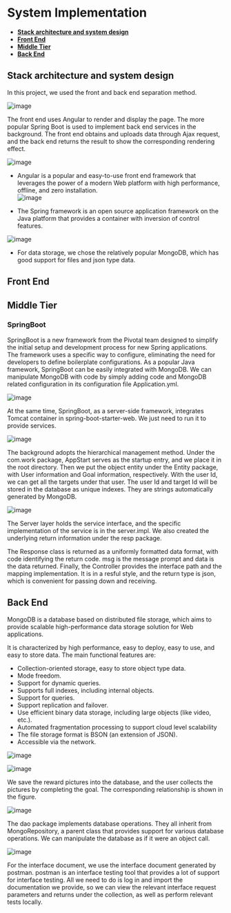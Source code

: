 # System Implementation
* [**Stack architecture and system design**](#stack-architecture-and-system-design)
* [**Front End**](#front-end)
* [**Middle Tier**](#middle-tier)
* [**Back End**](#back-end)




## **Stack architecture and system design**






In this project, we used the front and back end separation method. 

![image](https://user-images.githubusercontent.com/73413798/117672266-44324a00-b1dc-11eb-9ce6-cc82c385a90e.png)  



The front end uses Angular to render and display the page. The more popular Spring Boot is used to implement back end services in the background. The front end obtains and uploads data through Ajax request, and the back end returns the result to show the corresponding rendering effect.  


   
   
   
   

![image](https://user-images.githubusercontent.com/73413798/117623119-fb5f9e80-b1a5-11eb-9eb6-a292a0f3dfda.png)


* Angular is a popular and easy-to-use front end framework that leverages the power of a modern Web platform with high performance, offline, and zero installation.  
![image](https://user-images.githubusercontent.com/73413798/117623140-01557f80-b1a6-11eb-9b1b-0208fa07491f.png)    





* The Spring framework is an open source application framework on the Java platform that provides a container with inversion of control features.    





![image](https://user-images.githubusercontent.com/73413798/117623165-0adee780-b1a6-11eb-8edd-1f49635d08fc.png)   




* For data storage, we chose the relatively popular MongoDB, which has good support for files and json type data.   


## **Front End**



## **Middle Tier**


### SpringBoot  


SpringBoot is a new framework from the Pivotal team designed to simplify the initial setup and development process for new Spring applications.  
The framework uses a specific way to configure, eliminating the need for developers to define boilerplate configurations. As a popular Java framework, SpringBoot can be easily integrated with MongoDB. We can manipulate MongoDB with code by simply adding code and MongoDB related configuration in its configuration file Application.yml.   



![image](https://user-images.githubusercontent.com/73413798/117576452-aaee2f80-b118-11eb-86a5-fb9da6202d4d.png)  



At the same time, SpringBoot, as a server-side framework, integrates Tomcat container in spring-boot-starter-web. We just need to run it to provide services.  



![image](https://user-images.githubusercontent.com/73413798/117576474-be999600-b118-11eb-8fa9-6d5f4cce6ab1.png)  

The background adopts the hierarchical management method. Under the com.work package, AppStart serves as the startup entry, and we place it in the root directory. Then we put the object entity under the Entity package, with User information and Goal information, respectively. With the user Id, we can get all the targets under that user. The user Id and target Id will be stored in the database as unique indexes. They are strings automatically generated by MongoDB.  

![image](https://user-images.githubusercontent.com/73413798/117577115-0e795c80-b11b-11eb-9dd5-de4c961ad8d1.png)  
 
The Server layer holds the service interface, and the specific implementation of the service is in the server.impl. We also created the underlying return information under the resp package.    

The Response class is returned as a uniformly formatted data format, with code identifying the return code. msg is the message prompt and data is the data returned. Finally, the Controller provides the interface path and the mapping implementation. It is in a resful style, and the return type is json, which is convenient for passing down and receiving.  
  






## **Back End**  

MongoDB is a database based on distributed file storage, which aims to provide scalable high-performance data storage solution for Web applications.  

It is characterized by high performance, easy to deploy, easy to use, and easy to store data. The main functional features are: 

* Collection-oriented storage, easy to store object type data.
* Mode freedom.
* Support for dynamic queries.
* Supports full indexes, including internal objects.
* Support for queries.
* Support replication and failover.
* Use efficient binary data storage, including large objects (like video, etc.).
* Automated fragmentation processing to support cloud level scalability
* The file storage format is BSON (an extension of JSON).
* Accessible via the network.  

![image](https://user-images.githubusercontent.com/73413798/117675038-cae82680-b1de-11eb-8ddd-7c0001058be6.png)



![image](https://user-images.githubusercontent.com/73413798/117674564-590fdd00-b1de-11eb-8f6d-b2a91cd5103f.png)


We save the reward pictures into the database, and the user collects the pictures by completing the goal. The corresponding relationship is shown in the figure.





![image](https://user-images.githubusercontent.com/73413798/117619458-dd903a80-b1a1-11eb-85d8-0783b39a1192.png)  

The dao package implements database operations. They all inherit from MongoRepository, a parent class that provides support for various database operations. We can manipulate the database as if it were an object call.


![image](https://user-images.githubusercontent.com/73413798/117616934-66a57280-b19e-11eb-82ff-9d97a8aa7ca1.png)


For the interface document, we use the interface document generated by postman. postman is an interface testing tool that provides a lot of support for interface testing. All we need to do is log in and import the documentation we provide, so we can view the relevant interface request parameters and returns under the collection, as well as perform relevant tests locally.  





